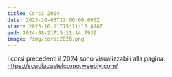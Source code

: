 ```yaml
---
title: Corsi 2024
date: 2023-10-05T22:00:00.000Z
start: 2023-10-21T15:11:13.878Z
end: 2024-08-21T15:11:14.793Z
image: /img/corsi2026.png
---
```

I corsi precedenti il 2024 sono visualizzabili alla pagina:
<https://scuolacastelcorno.weebly.com/>